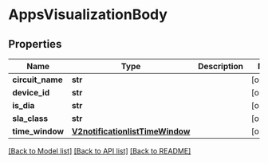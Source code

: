 # AppsVisualizationBody

## Properties
Name | Type | Description | Notes
------------ | ------------- | ------------- | -------------
**circuit_name** | **str** |  | [optional] 
**device_id** | **str** |  | [optional] 
**is_dia** | **str** |  | [optional] 
**sla_class** | **str** |  | [optional] 
**time_window** | [**V2notificationlistTimeWindow**](V2notificationlistTimeWindow.md) |  | [optional] 

[[Back to Model list]](../README.md#documentation-for-models) [[Back to API list]](../README.md#documentation-for-api-endpoints) [[Back to README]](../README.md)

